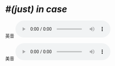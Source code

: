 # ***\#(just) in case*** 
英音
<audio src="./media/just in case1_AAC.aac" controls="controls"></audio>

美音
<audio src="./media/just in case2_AAC.aac" controls="controls"></audio>



  

